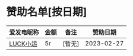 # 赞助名单[按日期]
| 爱发电昵称 | 金额 | 备注 | 赞助日期 |
| -------| ----- | ---------- | ---------- |
| [LUCK小运](https://afdian.net/a/gzsw123ldzt) | 5r | [暂无] | 2023-02-27 |